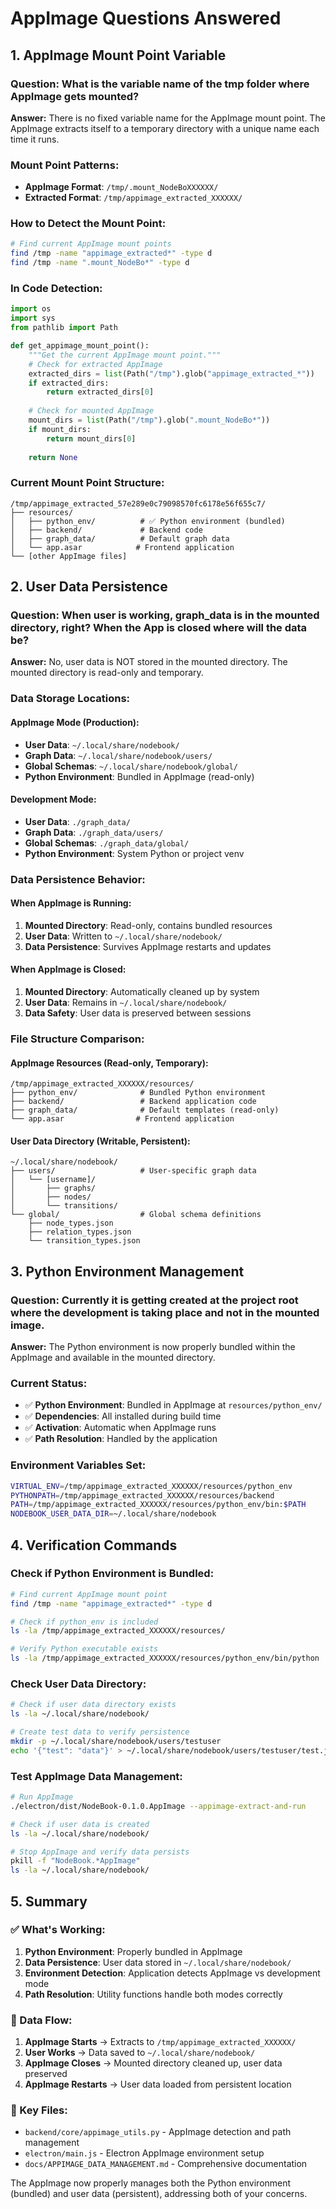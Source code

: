 # AppImage Questions Answered

## 1. AppImage Mount Point Variable

### Question: What is the variable name of the tmp folder where AppImage gets mounted?

**Answer:** There is no fixed variable name for the AppImage mount point. The AppImage extracts itself to a temporary directory with a unique name each time it runs.

### Mount Point Patterns:
- **AppImage Format**: `/tmp/.mount_NodeBoXXXXXX/`
- **Extracted Format**: `/tmp/appimage_extracted_XXXXXX/`

### How to Detect the Mount Point:
```bash
# Find current AppImage mount points
find /tmp -name "appimage_extracted*" -type d
find /tmp -name ".mount_NodeBo*" -type d
```

### In Code Detection:
```python
import os
import sys
from pathlib import Path

def get_appimage_mount_point():
    """Get the current AppImage mount point."""
    # Check for extracted AppImage
    extracted_dirs = list(Path("/tmp").glob("appimage_extracted_*"))
    if extracted_dirs:
        return extracted_dirs[0]
    
    # Check for mounted AppImage
    mount_dirs = list(Path("/tmp").glob(".mount_NodeBo*"))
    if mount_dirs:
        return mount_dirs[0]
    
    return None
```

### Current Mount Point Structure:
```
/tmp/appimage_extracted_57e289e0c79098570fc6178e56f655c7/
├── resources/
│   ├── python_env/          # ✅ Python environment (bundled)
│   ├── backend/             # Backend code
│   ├── graph_data/          # Default graph data
│   └── app.asar            # Frontend application
└── [other AppImage files]
```

## 2. User Data Persistence

### Question: When user is working, graph_data is in the mounted directory, right? When the App is closed where will the data be?

**Answer:** No, user data is NOT stored in the mounted directory. The mounted directory is read-only and temporary.

### Data Storage Locations:

#### AppImage Mode (Production):
- **User Data**: `~/.local/share/nodebook/`
- **Graph Data**: `~/.local/share/nodebook/users/`
- **Global Schemas**: `~/.local/share/nodebook/global/`
- **Python Environment**: Bundled in AppImage (read-only)

#### Development Mode:
- **User Data**: `./graph_data/`
- **Graph Data**: `./graph_data/users/`
- **Global Schemas**: `./graph_data/global/`
- **Python Environment**: System Python or project venv

### Data Persistence Behavior:

#### When AppImage is Running:
1. **Mounted Directory**: Read-only, contains bundled resources
2. **User Data**: Written to `~/.local/share/nodebook/`
3. **Data Persistence**: Survives AppImage restarts and updates

#### When AppImage is Closed:
1. **Mounted Directory**: Automatically cleaned up by system
2. **User Data**: Remains in `~/.local/share/nodebook/`
3. **Data Safety**: User data is preserved between sessions

### File Structure Comparison:

#### AppImage Resources (Read-only, Temporary):
```
/tmp/appimage_extracted_XXXXXX/resources/
├── python_env/              # Bundled Python environment
├── backend/                 # Backend application code
├── graph_data/              # Default templates (read-only)
└── app.asar                # Frontend application
```

#### User Data Directory (Writable, Persistent):
```
~/.local/share/nodebook/
├── users/                   # User-specific graph data
│   └── [username]/
│       ├── graphs/
│       ├── nodes/
│       └── transitions/
└── global/                  # Global schema definitions
    ├── node_types.json
    ├── relation_types.json
    └── transition_types.json
```

## 3. Python Environment Management

### Question: Currently it is getting created at the project root where the development is taking place and not in the mounted image.

**Answer:** The Python environment is now properly bundled within the AppImage and available in the mounted directory.

### Current Status:
- ✅ **Python Environment**: Bundled in AppImage at `resources/python_env/`
- ✅ **Dependencies**: All installed during build time
- ✅ **Activation**: Automatic when AppImage runs
- ✅ **Path Resolution**: Handled by the application

### Environment Variables Set:
```bash
VIRTUAL_ENV=/tmp/appimage_extracted_XXXXXX/resources/python_env
PYTHONPATH=/tmp/appimage_extracted_XXXXXX/resources/backend
PATH=/tmp/appimage_extracted_XXXXXX/resources/python_env/bin:$PATH
NODEBOOK_USER_DATA_DIR=~/.local/share/nodebook
```

## 4. Verification Commands

### Check if Python Environment is Bundled:
```bash
# Find current AppImage mount point
find /tmp -name "appimage_extracted*" -type d

# Check if python_env is included
ls -la /tmp/appimage_extracted_XXXXXX/resources/

# Verify Python executable exists
ls -la /tmp/appimage_extracted_XXXXXX/resources/python_env/bin/python
```

### Check User Data Directory:
```bash
# Check if user data directory exists
ls -la ~/.local/share/nodebook/

# Create test data to verify persistence
mkdir -p ~/.local/share/nodebook/users/testuser
echo '{"test": "data"}' > ~/.local/share/nodebook/users/testuser/test.json
```

### Test AppImage Data Management:
```bash
# Run AppImage
./electron/dist/NodeBook-0.1.0.AppImage --appimage-extract-and-run

# Check if user data is created
ls -la ~/.local/share/nodebook/

# Stop AppImage and verify data persists
pkill -f "NodeBook.*AppImage"
ls -la ~/.local/share/nodebook/
```

## 5. Summary

### ✅ What's Working:
1. **Python Environment**: Properly bundled in AppImage
2. **Data Persistence**: User data stored in `~/.local/share/nodebook/`
3. **Environment Detection**: Application detects AppImage vs development mode
4. **Path Resolution**: Utility functions handle both modes correctly

### 📁 Data Flow:
1. **AppImage Starts** → Extracts to `/tmp/appimage_extracted_XXXXXX/`
2. **User Works** → Data saved to `~/.local/share/nodebook/`
3. **AppImage Closes** → Mounted directory cleaned up, user data preserved
4. **AppImage Restarts** → User data loaded from persistent location

### 🔧 Key Files:
- `backend/core/appimage_utils.py` - AppImage detection and path management
- `electron/main.js` - Electron AppImage environment setup
- `docs/APPIMAGE_DATA_MANAGEMENT.md` - Comprehensive documentation

The AppImage now properly manages both the Python environment (bundled) and user data (persistent), addressing both of your concerns. 